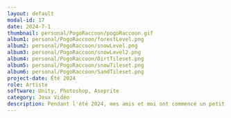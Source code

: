 ```yaml
---
layout: default
modal-id: 17
date: 2024-7-1
thumbnail: personal/PogoRaccoon/pogoRaccoon.gif
album1: personal/PogoRaccoon/forestLevel.png
album2: personal/PogoRaccoon/snowLevel.png
album3: personal/PogoRaccoon/snowLevel2.png
album4: personal/PogoRaccoon/DirtTileset.png
album5: personal/PogoRaccoon/snowTileset.png
album6: personal/PogoRaccoon/SandTileset.png
project-date: Été 2024
role: Artiste
software: Unity, Photoshop, Aseprite
category: Jeux Vidéo
description: Pendant l'été 2024, mes amis et moi ont commencé un petit projet de jeu vidéo.  Ceci est un jeu de platforme dans lequel vous jouez le rôle d'un raton laveur sur un bâton sauteur et vous devez atteindre la fin du niveau, qui est une benne à ordure. Dans l'équipe. j'avais le rôle d'artiste.
---
```

